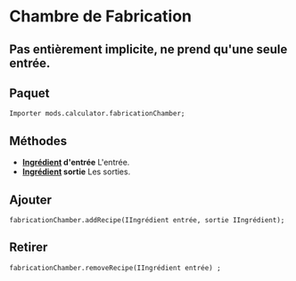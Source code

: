# Chambre de Fabrication
## Pas entièrement implicite, ne prend qu'une seule entrée.

## Paquet
```zenscript
Importer mods.calculator.fabricationChamber;
```

## Méthodes
- **[Ingrédient](/Vanilla/Variable_Types/IIngredient/) d'entrée** L'entrée.
- **[Ingrédient](/Vanilla/Variable_Types/IIngredient/) sortie** Les sorties.


## Ajouter
```zenscript
fabricationChamber.addRecipe(IIngrédient entrée, sortie IIngrédient);
```

## Retirer
```zenscript
fabricationChamber.removeRecipe(IIngrédient entrée) ;
```